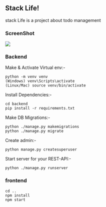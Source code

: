 
## Stack Life! 

stack Life is a project about todo management

### ScreenShot
<div>
<img src="https://user-images.githubusercontent.com/46335714/73329993-727d5780-422d-11ea-9878-5d18b5d1164b.png">
</div>

### Backend
Make & Activate Virtual env:-
``` 
python -m venv venv
(Windows) venv\Scripts\activate
(Linux/Mac) source venv/bin/activate
```
Install Dependencies:-
```
cd backend
pip install -r requirements.txt
```
Make DB Migrations:-
```
python ./manage.py makemigrations
python ./manage.py migrate
```
Create admin:-
```
python manage.py createsuperuser
```
Start server for your REST-API:-
```
python ./manage.py runserver
```
### frontend

```
cd .. 
npm install
npm start
```
